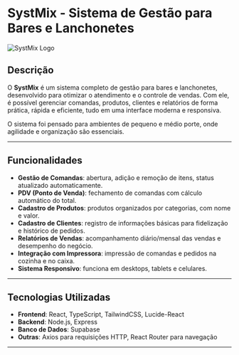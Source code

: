 # SystMix - Sistema de Gestão para Bares e Lanchonetes

![SystMix Logo](logo.png) 

## Descrição
O **SystMix** é um sistema completo de gestão para bares e lanchonetes, desenvolvido para otimizar o atendimento e o controle de vendas. Com ele, é possível gerenciar comandas, produtos, clientes e relatórios de forma prática, rápida e eficiente, tudo em uma interface moderna e responsiva.

O sistema foi pensado para ambientes de pequeno e médio porte, onde agilidade e organização são essenciais. 

---

## Funcionalidades

- **Gestão de Comandas**: abertura, adição e remoção de itens, status atualizado automaticamente.
- **PDV (Ponto de Venda)**: fechamento de comandas com cálculo automático do total.
- **Cadastro de Produtos**: produtos organizados por categorias, com nome e valor.
- **Cadastro de Clientes**: registro de informações básicas para fidelização e histórico de pedidos.
- **Relatórios de Vendas**: acompanhamento diário/mensal das vendas e desempenho do negócio.
- **Integração com Impressora**: impressão de comandas e pedidos na cozinha e no caixa.
- **Sistema Responsivo**: funciona em desktops, tablets e celulares.

---

## Tecnologias Utilizadas

- **Frontend**: React, TypeScript, TailwindCSS, Lucide-React
- **Backend**: Node.js, Express
- **Banco de Dados**: Supabase
- **Outras**: Axios para requisições HTTP, React Router para navegação

---


